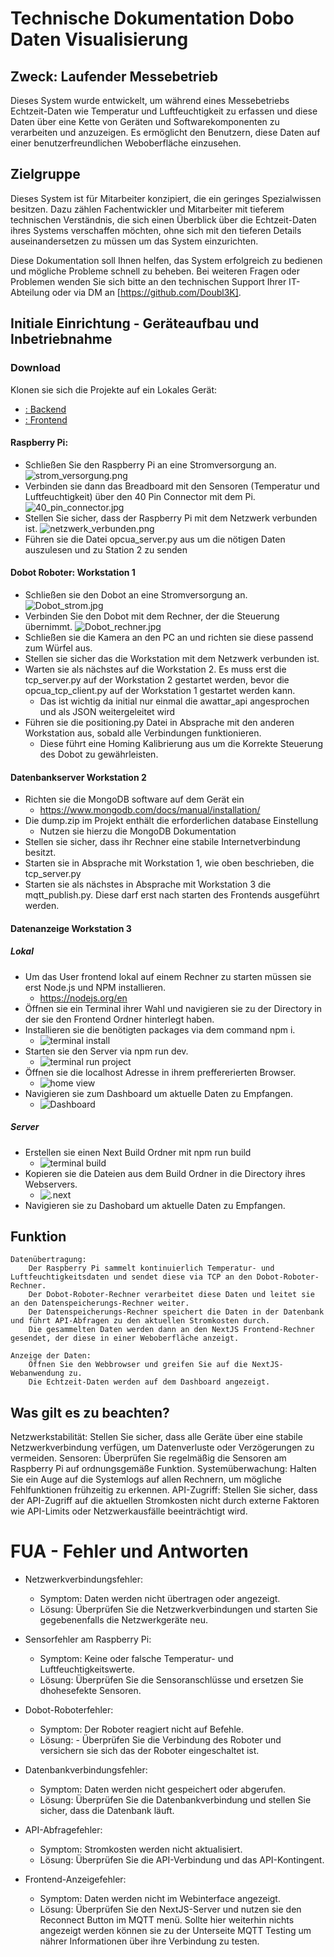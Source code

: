# Technische Dokumentation Dobo Daten Visualisierung

## Zweck: Laufender Messebetrieb

Dieses System wurde entwickelt, um während eines Messebetriebs Echtzeit-Daten wie Temperatur und Luftfeuchtigkeit zu erfassen und diese Daten über eine Kette von Geräten und Softwarekomponenten zu verarbeiten und anzuzeigen. Es ermöglicht den Benutzern, diese Daten auf einer benutzerfreundlichen Weboberfläche einzusehen.

## Zielgruppe

Dieses System ist für Mitarbeiter konzipiert, die ein geringes Spezialwissen besitzen. Dazu zählen Fachentwickler und Mitarbeiter mit tieferem technischen Verständnis, die sich einen Überblick über die Echtzeit-Daten ihres Systems verschaffen möchten, ohne sich mit den tieferen Details auseinandersetzen zu müssen um das System einzurichten.

Diese Dokumentation soll Ihnen helfen, das System erfolgreich zu bedienen und mögliche Probleme schnell zu beheben. Bei weiteren Fragen oder Problemen wenden Sie sich bitte an den technischen Support Ihrer IT-Abteilung oder via DM an [https://github.com/Doubl3K].

## Initiale Einrichtung - Geräteaufbau und Inbetriebnahme

### Download

Klonen sie sich die Projekte auf ein Lokales Gerät:

- [: Backend](https://github.com/benjis-organisation/Lernfeld-8-Dobot)
- [: Frontend](https://github.com/Doubl3K/dobo-frontend)

#### Raspberry Pi:

- Schließen Sie den Raspberry Pi an eine Stromversorgung an.
  ![strom_versorgung.png](./assets/strom_versorgung.png)
- Verbinden sie dann das Breadboard mit den Sensoren (Temperatur und Luftfeuchtigkeit) über den 40 Pin Connector mit dem Pi.
  ![40_pin_connector.jpg](./assets/40_pin_connector.jpg)
- Stellen Sie sicher, dass der Raspberry Pi mit dem Netzwerk verbunden ist.
  ![netzwerk_verbunden.png](./assets/netzwerk_verbunden.png)
- Führen sie die Datei opcua_server.py aus um die nötigen Daten auszulesen und zu Station 2 zu senden

#### Dobot Roboter: Workstation 1

- Schließen sie den Dobot an eine Stromversorgung an.
  ![Dobot_strom.jpg](./assets/Dobot_strom.jpg)
- Verbinden Sie den Dobot mit dem Rechner, der die Steuerung übernimmt.
  ![Dobot_rechner.jpg](./assets/Dobot_rechner.jpg)
- Schließen sie die Kamera an den PC an und richten sie diese passend zum Würfel aus.
- Stellen sie sicher das die Workstation mit dem Netzwerk verbunden ist.
- Warten sie als nächstes auf die Workstation 2. Es muss erst die tcp_server.py auf der Workstation 2 gestartet werden, bevor die opcua_tcp_client.py auf der Workstation 1 gestartet werden kann.
  - Das ist wichtig da initial nur einmal die awattar_api angesprochen und als JSON weitergeleitet wird
- Führen sie die positioning.py Datei in Absprache mit den anderen Workstation aus, sobald alle Verbindungen funktionieren.
  - Diese führt eine Homing Kalibrierung aus um die Korrekte Steuerung des Dobot zu gewährleisten.

#### Datenbankserver Workstation 2

- Richten sie die MongoDB software auf dem Gerät ein
  - https://www.mongodb.com/docs/manual/installation/
- Die dump.zip im Projekt enthält die erforderlichen database Einstellung
  - Nutzen sie hierzu die MongoDB Dokumentation
- Stellen sie sicher, dass ihr Rechner eine stabile Internetverbindung besitzt.
- Starten sie in Absprache mit Workstation 1, wie oben beschrieben, die tcp_server.py
- Starten sie als nächstes in Absprache mit Workstation 3 die mqtt_publish.py. Diese darf erst nach starten des Frontends ausgeführt werden.

#### Datenanzeige Workstation 3

##### Lokal

- Um das User frontend lokal auf einem Rechner zu starten müssen sie erst Node.js und NPM installieren.
  - https://nodejs.org/en
- Öffnen sie ein Terminal ihrer Wahl und navigieren sie zu der Directory in der sie den Frontend Ordner hinterlegt haben.
- Installieren sie die benötigten packages via dem command npm i.
  - ![terminal install](image.png)
- Starten sie den Server via npm run dev.
  - ![terminal run project](image-1.png)
- Öffnen sie die localhost Adresse in ihrem preffererierten Browser.
  - ![home view](image-2.png)
- Navigieren sie zum Dashboard um aktuelle Daten zu Empfangen.
  - ![Dashboard](image-3.png)

##### Server

- Erstellen sie einen Next Build Ordner mit npm run build
  - ![terminal build](image-4.png)
- Kopieren sie die Dateien aus dem Build Ordner in die Directory ihres Webservers.
  - ![.next](image-5.png)
- Navigieren sie zu Dashobard um aktuelle Daten zu Empfangen.

## Funktion

    Datenübertragung:
        Der Raspberry Pi sammelt kontinuierlich Temperatur- und Luftfeuchtigkeitsdaten und sendet diese via TCP an den Dobot-Roboter-Rechner.
        Der Dobot-Roboter-Rechner verarbeitet diese Daten und leitet sie an den Datenspeicherungs-Rechner weiter.
        Der Datenspeicherungs-Rechner speichert die Daten in der Datenbank und führt API-Abfragen zu den aktuellen Stromkosten durch.
        Die gesammelten Daten werden dann an den NextJS Frontend-Rechner gesendet, der diese in einer Weboberfläche anzeigt.

    Anzeige der Daten:
        Öffnen Sie den Webbrowser und greifen Sie auf die NextJS-Webanwendung zu.
        Die Echtzeit-Daten werden auf dem Dashboard angezeigt.

## Was gilt es zu beachten?

Netzwerkstabilität: Stellen Sie sicher, dass alle Geräte über eine stabile Netzwerkverbindung verfügen, um Datenverluste oder Verzögerungen zu vermeiden.
Sensoren: Überprüfen Sie regelmäßig die Sensoren am Raspberry Pi auf ordnungsgemäße Funktion.
Systemüberwachung: Halten Sie ein Auge auf die Systemlogs auf allen Rechnern, um mögliche Fehlfunktionen frühzeitig zu erkennen.
API-Zugriff: Stellen Sie sicher, dass der API-Zugriff auf die aktuellen Stromkosten nicht durch externe Faktoren wie API-Limits oder Netzwerkausfälle beeinträchtigt wird.

# FUA - Fehler und Antworten

- Netzwerkverbindungsfehler:

  - Symptom: Daten werden nicht übertragen oder angezeigt.
  - Lösung: Überprüfen Sie die Netzwerkverbindungen und starten Sie gegebenenfalls die Netzwerkgeräte neu.

- Sensorfehler am Raspberry Pi:

  - Symptom: Keine oder falsche Temperatur- und Luftfeuchtigkeitswerte.
  - Lösung: Überprüfen Sie die Sensoranschlüsse und ersetzen Sie dhohesefekte Sensoren.

- Dobot-Roboterfehler:

  - Symptom: Der Roboter reagiert nicht auf Befehle.
  - Lösung: - Überprüfen Sie die Verbindung des Roboter und versichern sie sich das der Roboter eingeschaltet ist.

- Datenbankverbindungsfehler:

  - Symptom: Daten werden nicht gespeichert oder abgerufen.
  - Lösung: Überprüfen Sie die Datenbankverbindung und stellen Sie sicher, dass die Datenbank läuft.

- API-Abfragefehler:

  - Symptom: Stromkosten werden nicht aktualisiert.
  - Lösung: Überprüfen Sie die API-Verbindung und das API-Kontingent.

- Frontend-Anzeigefehler:
  - Symptom: Daten werden nicht im Webinterface angezeigt.
  - Lösung: Überprüfen Sie den NextJS-Server und nutzen sie den Reconnect Button im MQTT menü.
    Sollte hier weiterhin nichts angezeigt werden können sie zu der Unterseite MQTT Testing um nährer Informationen über ihre Verbindung zu testen.
